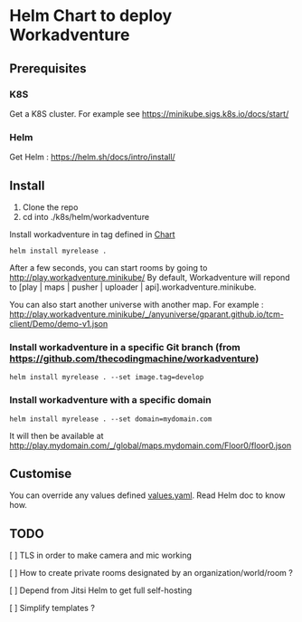 # Helm Chart to deploy Workadventure

## Prerequisites

### K8S

Get a K8S cluster. For example see https://minikube.sigs.k8s.io/docs/start/

### Helm

Get Helm : https://helm.sh/docs/intro/install/

## Install

1. Clone the repo
2. cd into ./k8s/helm/workadventure

Install workadventure in tag defined in [Chart](./Chart.yaml)
```
helm install myrelease .
```

After a few seconds, you can start rooms by going to http://play.workadventure.minikube/
By default, Workadventure will repond to [play | maps | pusher | uploader | api].workadventure.minikube.

You can also start another universe with another map. For example : http://play.workadventure.minikube/_/anyuniverse/gparant.github.io/tcm-client/Demo/demo-v1.json

### Install workadventure in a specific Git branch (from https://github.com/thecodingmachine/workadventure)
```
helm install myrelease . --set image.tag=develop
```

### Install workadventure with a specific domain
```
helm install myrelease . --set domain=mydomain.com
```

It will then be available at http://play.mydomain.com/_/global/maps.mydomain.com/Floor0/floor0.json


## Customise

You can override any values defined [values.yaml](./values.yaml). Read Helm doc to know how.

## TODO

[ ] TLS in order to make camera and mic working

[ ] How to create private rooms designated by an organization/world/room ?

[ ] Depend from Jitsi Helm to get full self-hosting

[ ] Simplify templates ?
